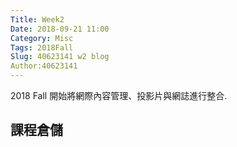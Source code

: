 ```yaml
---
Title: Week2
Date: 2018-09-21 11:00
Category: Misc
Tags: 2018Fall
Slug: 40623141 w2 blog
Author:40623141
---
```


2018 Fall 開始將網際內容管理、投影片與網誌進行整合.

<!-- PELICAN_END_SUMMARY -->

課程倉儲
----




